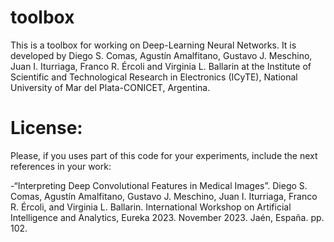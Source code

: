 # toolbox
This is a toolbox for working on Deep-Learning Neural Networks. It is developed by Diego S. Comas, Agustín Amalfitano, Gustavo J. Meschino, Juan I. Iturriaga, Franco R. Ércoli and Virginia L. Ballarin at the Institute of Scientific and Technological Research in Electronics (ICyTE), National University of Mar del Plata-CONICET, Argentina.

# License: 
Please, if you uses part of this code for your experiments, include the next references in your work:

-“Interpreting Deep Convolutional Features in Medical Images”.
 Diego S. Comas, Agustín Amalfitano, Gustavo J. Meschino, Juan I. Iturriaga, Franco R. Ércoli, and Virginia L. Ballarin.
 International Workshop on Artificial Intelligence and Analytics, Eureka 2023. November 2023. Jaén, España. pp. 102.
